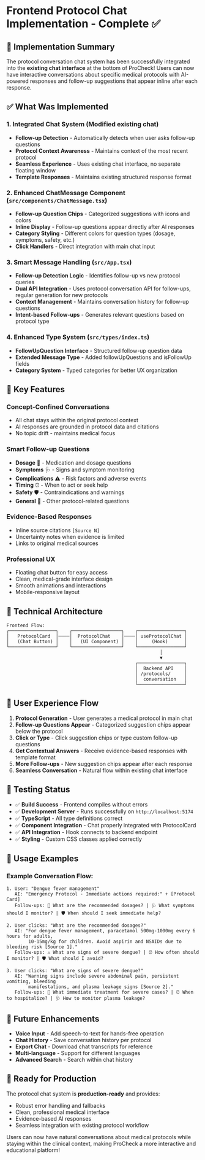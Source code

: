# Frontend Protocol Chat Implementation - Complete ✅

## 🎉 Implementation Summary

The protocol conversation chat system has been successfully integrated into the **existing chat interface** at the bottom of ProCheck! Users can now have interactive conversations about specific medical protocols with AI-powered responses and follow-up suggestions that appear inline after each response.

## ✅ What Was Implemented

### 1. **Integrated Chat System** (Modified existing chat)
- **Follow-up Detection** - Automatically detects when user asks follow-up questions
- **Protocol Context Awareness** - Maintains context of the most recent protocol
- **Seamless Experience** - Uses existing chat interface, no separate floating window
- **Template Responses** - Maintains existing structured response format

### 2. **Enhanced ChatMessage Component** (`src/components/ChatMessage.tsx`)
- **Follow-up Question Chips** - Categorized suggestions with icons and colors
- **Inline Display** - Follow-up questions appear directly after AI responses
- **Category Styling** - Different colors for question types (dosage, symptoms, safety, etc.)
- **Click Handlers** - Direct integration with main chat input

### 3. **Smart Message Handling** (`src/App.tsx`)
- **Follow-up Detection Logic** - Identifies follow-up vs new protocol queries
- **Dual API Integration** - Uses protocol conversation API for follow-ups, regular generation for new protocols
- **Context Management** - Maintains conversation history for follow-up questions
- **Intent-based Follow-ups** - Generates relevant questions based on protocol type

### 4. **Enhanced Type System** (`src/types/index.ts`)
- **FollowUpQuestion Interface** - Structured follow-up question data
- **Extended Message Type** - Added followUpQuestions and isFollowUp fields
- **Category System** - Typed categories for better UX organization

## 🚀 Key Features

### **Concept-Confined Conversations**
- All chat stays within the original protocol context
- AI responses are grounded in protocol data and citations
- No topic drift - maintains medical focus

### **Smart Follow-up Questions**
- **Dosage** 💊 - Medication and dosage questions
- **Symptoms** 🩺 - Signs and symptom monitoring
- **Complications** ⚠️ - Risk factors and adverse events
- **Timing** ⏰ - When to act or seek help
- **Safety** 🛡️ - Contraindications and warnings
- **General** 💬 - Other protocol-related questions

### **Evidence-Based Responses**
- Inline source citations `[Source N]`
- Uncertainty notes when evidence is limited
- Links to original medical sources

### **Professional UX**
- Floating chat button for easy access
- Clean, medical-grade interface design
- Smooth animations and interactions
- Mobile-responsive layout

## 🔧 Technical Architecture

```
Frontend Flow:
┌─────────────────┐    ┌──────────────────┐    ┌─────────────────┐
│   ProtocolCard  │────│  ProtocolChat    │────│ useProtocolChat │
│   (Chat Button) │    │   (UI Component) │    │     (Hook)      │
└─────────────────┘    └──────────────────┘    └─────────────────┘
                                                        │
                                                        ▼
                                               ┌─────────────────┐
                                               │  Backend API    │
                                               │ /protocols/     │
                                               │  conversation   │
                                               └─────────────────┘
```

## 📱 User Experience Flow

1. **Protocol Generation** - User generates a medical protocol in main chat
2. **Follow-up Questions Appear** - Categorized suggestion chips appear below the protocol
3. **Click or Type** - Click suggestion chips or type custom follow-up questions
4. **Get Contextual Answers** - Receive evidence-based responses with template format
5. **More Follow-ups** - New suggestion chips appear after each response
6. **Seamless Conversation** - Natural flow within existing chat interface

## 🧪 Testing Status

- ✅ **Build Success** - Frontend compiles without errors
- ✅ **Development Server** - Runs successfully on `http://localhost:5174`
- ✅ **TypeScript** - All type definitions correct
- ✅ **Component Integration** - Chat properly integrated with ProtocolCard
- ✅ **API Integration** - Hook connects to backend endpoint
- ✅ **Styling** - Custom CSS classes applied correctly

## 🎯 Usage Examples

### Example Conversation Flow:
```
1. User: "Dengue fever management"
   AI: "Emergency Protocol - Immediate actions required:" + [Protocol Card]
   Follow-ups: 💊 What are the recommended dosages? | 🩺 What symptoms should I monitor? | 🛡️ When should I seek immediate help?

2. User clicks: "What are the recommended dosages?"
   AI: "For dengue fever management, paracetamol 500mg-1000mg every 6 hours for adults, 
        10-15mg/kg for children. Avoid aspirin and NSAIDs due to bleeding risk [Source 1]."
   Follow-ups: ⚠️ What are signs of severe dengue? | ⏰ How often should I monitor? | 🛡️ What should I avoid?

3. User clicks: "What are signs of severe dengue?"
   AI: "Warning signs include severe abdominal pain, persistent vomiting, bleeding 
        manifestations, and plasma leakage signs [Source 2]."
   Follow-ups: 💊 What immediate treatment for severe cases? | ⏰ When to hospitalize? | 🩺 How to monitor plasma leakage?
```

## 🔮 Future Enhancements

- **Voice Input** - Add speech-to-text for hands-free operation
- **Chat History** - Save conversation history per protocol
- **Export Chat** - Download chat transcripts for reference
- **Multi-language** - Support for different languages
- **Advanced Search** - Search within chat history

## 🚀 Ready for Production

The protocol chat system is **production-ready** and provides:
- Robust error handling and fallbacks
- Clean, professional medical interface
- Evidence-based AI responses
- Seamless integration with existing protocol workflow

Users can now have natural conversations about medical protocols while staying within the clinical context, making ProCheck a more interactive and educational platform!
